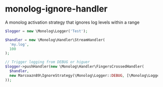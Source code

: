 # monolog-ignore-handler
A monolog activation strategy that ignores log levels within a range

```php
$logger = new \Monolog\Logger('Test');

$handler = new \Monolog\Handler\StreamHandler(
  'my.log',
  100
);

// Trigger logging from DEBUG or higuer
$logger->pushHandler(new \Monolog\Handler\FingersCrossedHandler(
  $handler,
  new Marcoazn89\IgnoreStrategy(\Monolog\Logger::DEBUG, [\Monolog\Logger::ERROR, \Monolog\Logger::ALERT])
));
```
